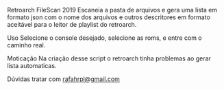 Retroarch FileScan
2019
Escaneia a pasta de arquivos e gera uma lista em formato json com o nome dos arquivos e outros descritores em formato aceitável para o leitor de playlist do retroarch.

Uso
Selecione o console desejado, selecione as roms, e entre com o caminho real.

Moticação
Na criação desse script o retroarch tinha problemas ao gerar lista automaticas.

Dúvidas tratar com rafahrpl@gmail.com
